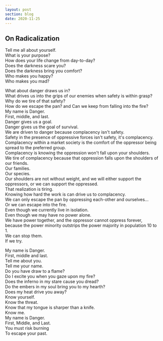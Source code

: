 ```yaml
---
layout: post
section: blog
date: 2020-11-25
---
```


## On Radicalization

Tell me all about yourself.  
What is your purpose?  
How does your life change from day-to-day?  
Does the darkness scare you?  
Does the darkness bring you comfort?  
Who makes you happy?  
Who makes you mad?  

What about danger draws us in?  
What drives us into the grips of our enemies when safety is within grasp?  
Why do we tire of that safety?  
How do we escape the pan? and Can we keep from falling into the fire?  
My name is Danger.  
First, middle, and last.  
Danger gives us a goal.  
Danger gives us the goal of survival.  
We are driven to danger because complacency isn't safety.  
Safety in the presence of oppressive forces isn't safety, it's complacency.  
Complacency within a market society is the comfort of the oppressor being spread to the preferred group.  
Complacency is knowing the oppression won't fall upon your shoulders.  
We tire of complacency because that oppression falls upon the shoulders of our friends.  
Our families.  
Our species.  
Our shoulders are not without weight, and we will either support the oppressors, or we can support the oppressed.  
That realization is tiring.  
Knowing how hard the work is can drive us to complacency.  
We can only escape the pan by oppressing each-other and ourselves...  
Or we can escape into the fire.  
Even though we currently live in isolation.  
Even though we may have no power alone.  
We have power together, and the oppressor cannot oppress forever,  
because the power minority outstrips the power majority in population 10 to 1.  
We can stop them.  
If we try.  

My name is Danger.  
First, middle and last.  
Tell me about you.  
Tell me your name.  
Do you have draw to a flame?  
Do I excite you when you gaze upon my fire?  
Does the inferno in my stare cause you dread?  
Do the embers in my soul bring you to my hearth?  
Does my heat drive you away?  
Know yourself.  
Know the threat.  
Know that my tongue is sharper than a knife.  
Know me.  
My name is Danger.  
First, Middle, and Last.  
You must risk burning  
To escape your past.  
